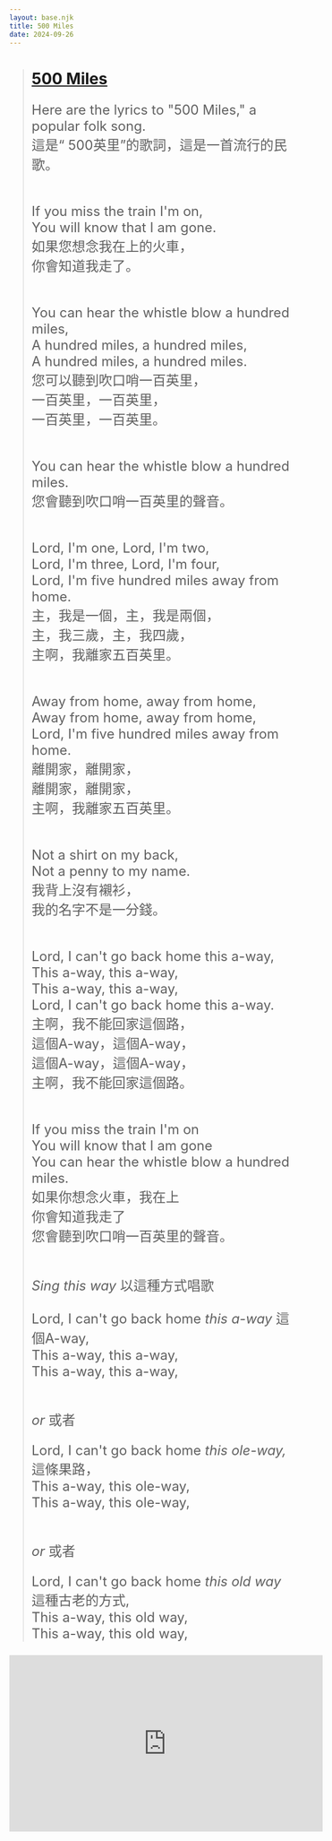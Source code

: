 ```yaml
---
layout: base.njk
title: 500 Miles
date: 2024-09-26
---
```



<blockquote>


# <a href="https://www.youtube.com/watch?v=znLGPp2LabU" target="_blank">500 Miles</a>

<div style="font-size: 24px;">
  

Here are the lyrics to "500 Miles," a popular folk song.  
這是“ 500英里”的歌詞，這是一首流行的民歌。  
<br>

If you miss the train I'm on,    
You will know that I am gone.  
如果您想念我在上的火車，    
你會知道我走了。  
<br>

You can hear the whistle blow a hundred miles,    
A hundred miles, a hundred miles,    
A hundred miles, a hundred miles.  
您可以聽到吹口哨一百英里，    
一百英里，一百英里，    
一百英里，一百英里。  
<br>

 You can hear the whistle blow a hundred miles.  
您會聽到吹口哨一百英里的聲音。  
<br>

Lord, I'm one, Lord, I'm two,    
Lord, I'm three, Lord, I'm four,    
Lord, I'm five hundred miles away from home.  
主，我是一個，主，我是兩個，    
主，我三歲，主，我四歲，    
主啊，我離家五百英里。  
<br>

Away from home, away from home,    
Away from home, away from home,    
Lord, I'm five hundred miles away from home.  
離開家，離開家，    
離開家，離開家，    
主啊，我離家五百英里。  
<br>

Not a shirt on my back,    
Not a penny to my name.  
我背上沒有襯衫，    
我的名字不是一分錢。  
<br>

Lord, I can't go back home this a-way,    
This a-way, this a-way,    
This a-way, this a-way,    
Lord, I can't go back home this a-way.  
主啊，我不能回家這個路，    
這個A-way，這個A-way，    
這個A-way，這個A-way，    
主啊，我不能回家這個路。  
<br>

If you miss the train I'm on    
You will know that I am gone    
You can hear the whistle blow a hundred miles.  
如果你想念火車，我在上    
你會知道我走了    
您會聽到吹口哨一百英里的聲音。  
<br>

*Sing this way* 以這種方式唱歌  


Lord, I can't go back home *this a-way* 這個A-way,    
This a-way, this a-way,    
This a-way, this a-way,  
<br>

*or* 或者

Lord, I can't go back home *this ole-way,* 這條果路，    
This a-way, this ole-way,    
This a-way, this ole-way,  
<br>

*or*  或者

Lord, I can't go back home *this old way* 這種古老的方式,    
This a-way, this old way,    
This a-way, this old way,  

</blockquote>
</div>

<div>
<iframe width="560" height="315" src="https://www.youtube.com/embed/znLGPp2LabU?si=DMbPAwa2gd1j\_ZD9" title="YouTube video player" frameborder="0" allow="accelerometer; autoplay; clipboard-write; encrypted-media; gyroscope; picture-in-picture; web-share" referrerpolicy="strict-origin-when-cross-origin" allowfullscreen\>\</iframe\>
</div> <br>     

